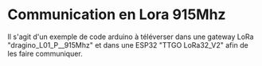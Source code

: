 # Communication en Lora 915Mhz
 Il s'agit d'un exemple de code arduino à téléverser dans une gateway LoRa "dragino_L01_P__915Mhz" et dans une ESP32 "TTGO LoRa32_V2" afin de les faire communiquer.
